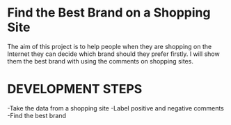 # Find the Best Brand on a Shopping Site

  The aim of this project is to help people when they are shopping on the Internet they can decide which brand should they prefer firstly. I will show them the best brand with using the comments on shopping sites.
  
  
  # DEVELOPMENT STEPS
  -Take the data from a shopping site
  -Label positive and negative comments
  -Find the best brand
